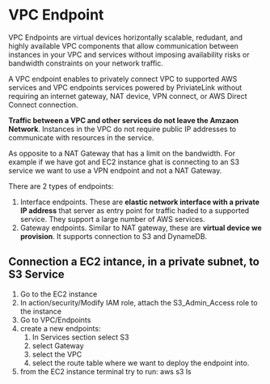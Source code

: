 # VPC Endpoint

VPC Endpoints are virtual devices horizontally scalable, redudant, and highly available VPC components that allow communication between instances in your VPC and services without imposing availability risks or bandwidth constraints on your network traffic.

A VPC endpoint enables to privately connect VPC to  supported AWS services and VPC endpoints services powered by PriviateLink without requiring an internet gateway, NAT device, VPN connect, or AWS Direct Connect connection.&#x20;



**Traffic between a VPC and other services do not leave the Amzaon Network**. Instances in the VPC do not require public IP addresses to communicate with resources in the service.

As opposite to a NAT Gateway that has a limit on the bandwidth. For example if we have got and EC2 instance ghat is connecting to an S3 service we want to use a VPN endpoint and not a NAT Gateway.



There are 2 types of endpoints:

1. Interface endpoints. These are **elastic network interface with a private IP address** that server as entry point for traffic haded to a supported service. They support a large number of AWS services.
2. Gateway endpoints. Similar to NAT gateway, these are **virtual device we provision**. It supports connection to S3 and DynameDB.

## Connection a EC2 intance, in a private subnet, to S3 Service

1. Go to the EC2 instance
2. In action/security/Modify IAM role, attach the S3\_Admin\_Access role to the instance
3. Go to VPC/Endpoints
4. create a new endpoints:
   1. In Services section select S3&#x20;
   2. select Gateway&#x20;
   3. select the VPC&#x20;
   4. select the route table where we want to deploy the endpoint into.
5. from the EC2 instance terminal try to run: aws s3 ls
